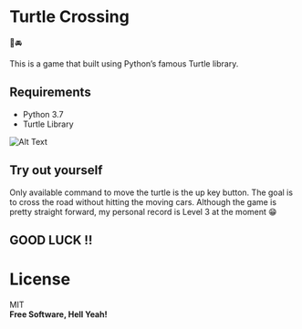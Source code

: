 <h1 class="code-line" data-line-start=0 data-line-end=1 ><a id="Turtle_Crossing_0"></a>Turtle Crossing</h1>
<p class="has-line-data" data-line-start="2" data-line-end="3">🐢🚘</p>
<p class="has-line-data" data-line-start="4" data-line-end="5">This is a game that built using Python’s famous Turtle library.</p>
<h2 class="code-line" data-line-start=6 data-line-end=7 ><a id="Requirements_6"></a>Requirements</h2>
<ul>
<li class="has-line-data" data-line-start="8" data-line-end="9">Python 3.7</li>
<li class="has-line-data" data-line-start="9" data-line-end="10">Turtle Library</li>
</ul>
<p class="has-line-data" data-line-start="13" data-line-end="15"><img src="https://img.shields.io/static/v1?label=Python&amp;message=main.py&amp;color=green" alt=""><br>
<img src="https://media.giphy.com/media/SwQVHhPvV9E7qVavsC/giphy.gif" alt="Alt Text"></p>
<h2 class="code-line" data-line-start=18 data-line-end=19 ><a id="Try_out_yourself_18"></a>Try out yourself</h2>
<p class="has-line-data" data-line-start="20" data-line-end="21">Only available command to move the turtle is the up key button. The goal is to cross the road without hitting the moving cars. Although the game is pretty straight forward, my personal record is Level 3 at the moment 😁</p>
<h2 class="code-line" data-line-start=22 data-line-end=23 ><a id="GOOD_LUCK__22"></a>GOOD LUCK !!</h2>




<h1 class="code-line" data-line-start=30 data-line-end=31 ><a id="License_30"></a>License</h1>
<p class="has-line-data" data-line-start="32" data-line-end="34">MIT<br>
<strong>Free Software, Hell Yeah!</strong></p>
